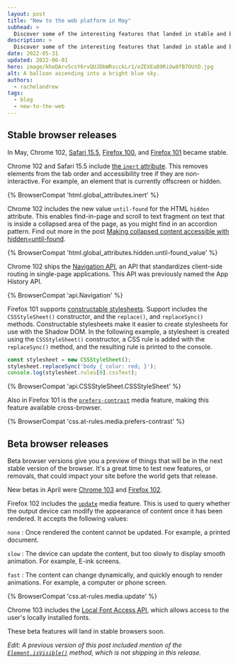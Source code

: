 ```yaml
---
layout: post
title: "New to the web platform in May"
subhead: >
  Discover some of the interesting features that landed in stable and beta web browsers during May 2022. 
description: >
  Discover some of the interesting features that landed in stable and beta web browsers during May 2022.
date: 2022-05-31
updated: 2022-06-01
hero: image/kheDArv5csY6rvQUJDbWRscckLr1/eZEXEaB9RiOw8fB7OUtD.jpg
alt: A balloon ascending into a bright blue sky.
authors:
  - rachelandrew
tags:
  - blog
  - new-to-the-web
---
```


## Stable browser releases

In May, Chrome 102, [Safari 15.5](https://developer.apple.com/documentation/safari-release-notes/safari-15_5-release-notes), [Firefox 100](https://developer.mozilla.org/docs/Mozilla/Firefox/Releases/100), and [Firefox 101](https://developer.mozilla.org/docs/Mozilla/Firefox/Releases/101) became stable.

Chrome 102 and Safari 15.5 include [the `inert` attribute](https://developer.chrome.com/blog/inert/). This removes elements from the tab order and accessibility tree if they are non-interactive. For example, an element that is currently offscreen or hidden. 

{% BrowserCompat 'html.global_attributes.inert' %}

Chrome 102 includes the new value `until-found` for the HTML `hidden` attribute. This enables find-in-page and scroll to text fragment on text that is inside a collapsed area of the page, as you might find in an accordion pattern. Find out more in the post [Making collapsed content accessible with hidden=until-found](https://developer.chrome.com/blog/hidden-until-found/).

{% BrowserCompat 'html.global_attributes.hidden.until-found_value' %}

Chrome 102 ships the [Navigation API](https://developer.chrome.com/docs/web-platform/navigation-api/), an API that standardizes client-side routing in single-page applications. This API was previously named the App History API. 

{% BrowserCompat 'api.Navigation' %}

Firefox 101 supports [constructable stylesheets](/constructable-stylesheets/). Support includes the `CSSStyleSheet()` constructor, and the `replace()`, and `replaceSync()` methods. Constructable stylesheets make it easier to create stylesheets for use with the Shadow DOM. In the following example, a stylesheet is created using the `CSSStyleSheet()` constructor, a CSS rule is added with the `replaceSync()` method, and the resulting rule is printed to the console.

```js
const stylesheet = new CSSStyleSheet();
stylesheet.replaceSync('body { color: red; }');
console.log(stylesheet.rules[0].cssText);
```

{% BrowserCompat 'api.CSSStyleSheet.CSSStyleSheet' %}

Also in Firefox 101 is the [`prefers-contrast`](https://developer.mozilla.org/docs/Web/CSS/@media/prefers-contrast) media feature, making this feature available cross-browser.

{% BrowserCompat 'css.at-rules.media.prefers-contrast' %}

## Beta browser releases

Beta browser versions give you a preview of things that will be in the next stable version of the browser. It's a great time to test new features, or removals, that could impact your site before the world gets that release.

New betas in April were [Chrome 103](https://blog.chromium.org/2022/05/chrome-103-beta-early-navigation-hints.html) and [Firefox 102](https://developer.mozilla.org/docs/Mozilla/Firefox/Releases/102). 

Firefox 102 includes the [`update`](https://developer.mozilla.org/docs/Web/CSS/@media/update-frequency) media feature. This is used to query whether the output device can modify the appearance of content once it has been rendered. It accepts the following values:

`none`
: Once rendered the content cannot be updated. For example, a printed document.

`slow`
: The device can update the content, but too slowly to display smooth animation. For example, E-ink screens.

`fast`
: The content can change dynamically, and quickly enough to render animations. For example, a computer or phone screen.

{% BrowserCompat 'css.at-rules.media.update' %}

Chrome 103 includes the [Local Font Access API](/local-fonts/), which allows access to the user's locally installed fonts.

These beta features will land in stable browsers soon.

_Edit: A previous version of this post included mention of the [`Element.isVisible()`](https://chromestatus.com/feature/5163102852087808) method, which is not shipping in this release._